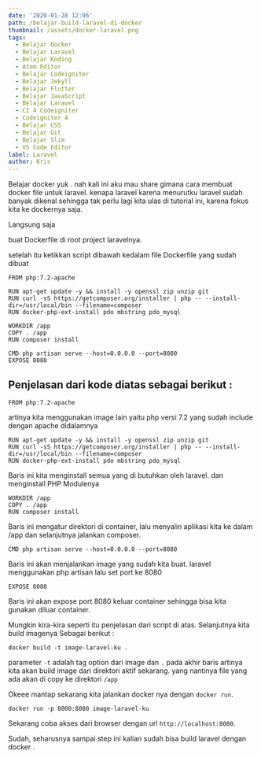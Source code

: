 ```yaml
---
date: '2020-01-28 12:06'
path: /belajar-build-laravel-di-docker
thumbnail: /assets/docker-laravel.png
tags:
  - Belajar Docker
  - Belajar Laravel
  - Belajar Koding
  - Atom Editor
  - Belajar Codeigniter
  - Belajar Jekyll
  - Belajar Flutter
  - Belajar JavaScript
  - Belajar Laravel
  - CI 4 Codeigniter
  - Codeigniter 4
  - Belajar CSS
  - Belajar Git
  - Belajar Slim
  - VS Code Editor
label: Laravel
author: Kris
---
```

Belajar docker yuk . 
nah kali ini aku mau share gimana cara membuat docker file untuk 
laravel. kenapa laravel karena menurutku laravel sudah banyak dikenal sehingga tak perlu lagi kita ulas di tutorial ini,
karena fokus kita ke dockernya saja.

Langsung saja 

buat Dockerfile di root project laravelnya.

setelah itu ketikkan script dibawah kedalam file Dockerfile yang sudah dibuat

```
FROM php:7.2-apache

RUN apt-get update -y && install -y openssl zip unzip git
RUN curl -sS https://getcomposer.org/installer | php -- --install-dir=/usr/local/bin --filename=composer
RUN docker-php-ext-install pdo mbstring pdo_mysql

WORKDIR /app
COPY . /app
RUN composer install

CMD php artisan serve --host=0.0.0.0 --port=8080
EXPOSE 8080
```

## **Penjelasan** dari kode diatas sebagai berikut :

```
FROM php:7.2-apache
```

artinya kita menggunakan image lain yaitu php versi 7.2 yang sudah include dengan apache didalamnya

```
RUN apt-get update -y && install -y openssl zip unzip git
RUN curl -sS https://getcomposer.org/installer | php -- --install-dir=/usr/local/bin --filename=composer
RUN docker-php-ext-install pdo mbstring pdo_mysql
```

Baris ini kita menginstall semua yang di butuhkan oleh laravel.
dan menginstall PHP Modulenya

```
WORKDIR /app
COPY . /app
RUN composer install
```

Baris ini mengatur direktori di container, lalu menyalin aplikasi kita ke dalam /app
dan selanjutnya jalankan composer.

```
CMD php artisan serve --host=0.0.0.0 --port=8080
```

Baris ini akan menjalankan image yang sudah kita buat. laravel menggunakan php artisan lalu set port ke 8080

```
EXPOSE 8080
```

Baris ini akan expose port 8080 keluar container sehingga bisa kita gunakan diluar container.

Mungkin kira-kira seperti itu penjelasan dari script di atas.
Selanjutnya kita build imagenya Sebagai berikut : 

```
docker build -t image-laravel-ku .
```

parameter `-t` adalah tag option dari image dan `.` pada akhir baris artinya kita akan build image dari direktori aktif sekarang.
yang nantinya file yang ada akan di copy ke direktori `/app`

Okeee mantap sekarang kita jalankan docker nya dengan `docker run`.

```
docker run -p 8000:8080 image-laravel-ku
```

Sekarang coba akses dari browser dengan url `http://localhost:8080`.

Sudah, seharusnya sampai step ini kalian sudah bisa build laravel dengan docker .
